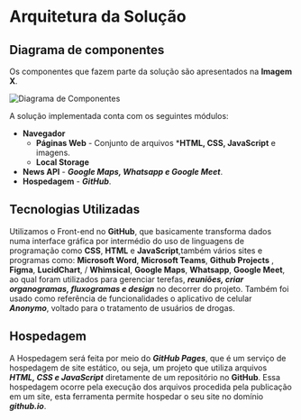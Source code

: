 # Arquitetura da Solução

## Diagrama de componentes

Os componentes que fazem parte da solução são apresentados na **Imagem X**.

![Diagrama de Componentes](https://user-images.githubusercontent.com/100388026/164993472-c4e61982-53ff-43e0-9417-a3cf07cdef5c.png)

A solução implementada conta com os seguintes módulos:
- **Navegador** 
  - **Páginas Web** - Conjunto de arquivos ***HTML, CSS, JavaScript** e imagens.
   - **Local Storage** 
 - **News API** - ***Google Maps, Whatsapp e Google Meet***.
 - **Hospedagem** - ***GitHub***. 


## Tecnologias Utilizadas

Utilizamos o Front-end no **GitHub**, que basicamente transforma dados numa interface gráfica 
por intermédio do uso de linguagens de programação como **CSS**, **HTML** e **JavaScript**,também vários sites e programas como:
**Microsoft Word**, **Microsoft Teams**, **Github Projects** , **Figma**, **LucidChart**, / **Whimsical**, **Google Maps**, **Whatsapp**, **Google Meet**, ao qual foram utilizados
para gerenciar terefas, ***reuniões, criar organogramas, fluxogramas e design*** no decorrer do projeto. Também foi usado como referência de funcionalidades o
aplicativo de celular ***Anonymo***, voltado para o tratamento de usuários de drogas. 


## Hospedagem

A Hospedagem será feita por meio do ***GitHub Pages***, que é um serviço de
hospedagem de site estático, ou seja, um projeto que utiliza arquivos
***HTML, CSS e JavaScript*** diretamente de um repositório no **GitHub**. Essa 
hospedagem ocorre pela execução dos arquivos procedida pela publicação 
em um site, esta ferramenta permite hospedar o seu site no domínio ***github.io***.
